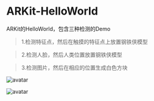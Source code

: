 # ARKit-HelloWorld
ARKit的HelloWorld，包含三种检测的Demo

> 1.检测特征点，然后在触摸的特征点上放置钢铁侠模型

> 2.检测人脸，然后人类位置放置钢铁侠模型

> 3.检测图片，然后在相应的位置生成白色方块

![avatar](/Users/chenzhj/Downloads/IMG_1368.jpg)

![avatar](/Users/chenzhj/Downloads/IMG_1369.PNG)
